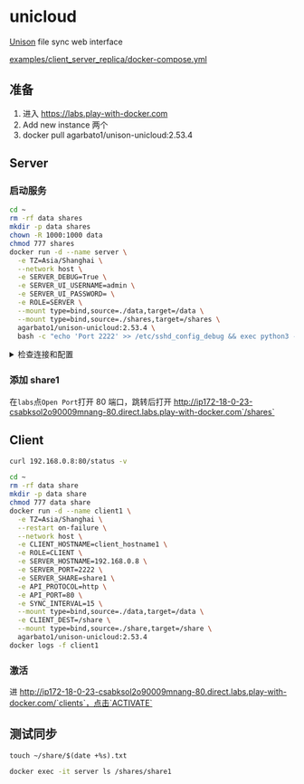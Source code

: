 # unicloud
[Unison](https://github.com/bcpierce00/unison/wiki/Software-for-use-with-Unison#web-interfaces) file sync web interface

[examples/client_server_replica/docker-compose.yml](https://github.com/agarbato/unicloud/blob/8e767790ada4d5c8c04dce0e06ebb3fa4a3a82a8/examples/client_server_replica/docker-compose.yml)

## 准备
1. 进入 https://labs.play-with-docker.com
2. Add new instance 两个
3. docker pull agarbato1/unison-unicloud:2.53.4

## Server

### 启动服务
```bash
cd ~
rm -rf data shares
mkdir -p data shares
chown -R 1000:1000 data
chmod 777 shares
docker run -d --name server \
  -e TZ=Asia/Shanghai \
  --network host \
  -e SERVER_DEBUG=True \
  -e SERVER_UI_USERNAME=admin \
  -e SERVER_UI_PASSWORD= \
  -e ROLE=SERVER \
  --mount type=bind,source=./data,target=/data \
  --mount type=bind,source=./shares,target=/shares \
  agarbato1/unison-unicloud:2.53.4 \
  bash -c "echo 'Port 2222' >> /etc/sshd_config_debug && exec python3 -u start.py"
```


<details>
<summary>检查连接和配置</summary>

#### 检查是否能ping通client
```bash
CLIENT_IP="192.168.0.17"
docker exec -it server ping -c 1 $CLIENT_IP
```
#### 检查sshd配置
```bash
docker exec -it server cat /etc/sshd_config_debug
```
#### 查看sshd日志
```bash
cat ~/data/log/sshd.log
```
</details>


### 添加 share1
在`labs`点`Open Port`打开 80 端口，跳转后打开 http://ip172-18-0-23-csabksol2o90009mnang-80.direct.labs.play-with-docker.com`/shares`


## Client
```bash
curl 192.168.0.8:80/status -v

cd ~
rm -rf data share
mkdir -p data share
chmod 777 data share
docker run -d --name client1 \
  -e TZ=Asia/Shanghai \
  --restart on-failure \
  --network host \
  -e CLIENT_HOSTNAME=client_hostname1 \
  -e ROLE=CLIENT \
  -e SERVER_HOSTNAME=192.168.0.8 \
  -e SERVER_PORT=2222 \
  -e SERVER_SHARE=share1 \
  -e API_PROTOCOL=http \
  -e API_PORT=80 \
  -e SYNC_INTERVAL=15 \
  --mount type=bind,source=./data,target=/data \
  -e CLIENT_DEST=/share \
  --mount type=bind,source=./share,target=/share \
  agarbato1/unison-unicloud:2.53.4
docker logs -f client1
```

### 激活

进 http://ip172-18-0-23-csabksol2o90009mnang-80.direct.labs.play-with-docker.com/`clients`，点击`ACTIVATE`


## 测试同步
```
touch ~/share/$(date +%s).txt
```

```bash
docker exec -it server ls /shares/share1
```